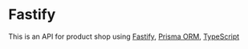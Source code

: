# Fastify

This is an API for product shop using [Fastify](https://fastify.dev/), [Prisma ORM](https://www.prisma.io/), [TypeScript](https://www.typescriptlang.org/)
